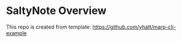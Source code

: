 # SaltyNote Overview 

This repo is created from template: https://github.com/yhatt/marp-cli-example